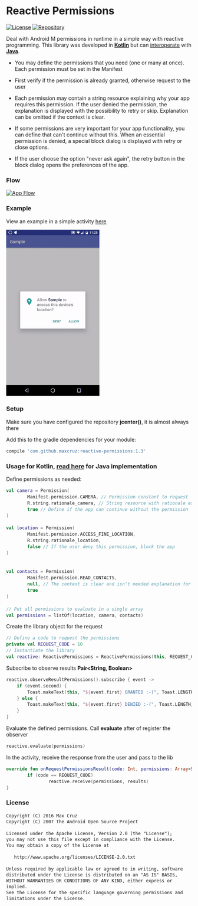 # Reactive Permissions

[![License](https://img.shields.io/badge/license-Apache2-blue.svg)](https://www.apache.org/licenses/LICENSE-2.0)
[![Repository](https://img.shields.io/badge/jcenter-1.0-brightgreen.svg)](https://bintray.com/maxcruz/maven/reactive-permissions)

Deal with Android M permissions in runtime in a simple way with reactive programming. This library was developed in [__Kotlin__](./README.md) but can [interoperate](https://kotlinlang.org/docs/reference/java-to-kotlin-interop.html) with [__Java__](./README-Java.md).

- You may define the permissions that you need (one or many at once). Each permission must be set in the Manifest

- First verify if the permission is already granted, otherwise request to the user

- Each permission may contain a string resource explaining why your app requires this permission. If the user denied the permission, the explanation is displayed with the possibility to retry or skip. Explanation can be omitted if the context is clear.

- If some permissions are very important for your app functionality, you can define that can't continue without this. When an essential permission is denied, a special block dialog is displayed with retry or close options.

- If the user choose the option "never ask again", the retry button in the block dialog opens the preferences of the app.

### Flow

[![App Flow](https://cdn.rawgit.com/MaxCruz/reactive_permissions/master/images/flow.svg)](./images/flow.svg)

### Example 

View an example in a simple activity [here](https://github.com/MaxCruz/reactive_permissions/tree/master/sample)

![](./images/show.gif)

### Setup

Make sure you have configured the repository __jcenter()__, it is almost always there

Add this to the gradle dependencies for your module:
```gradle
compile 'com.github.maxcruz:reactive-permissions:1.3'
```
### Usage for Kotlin, [read here](./README-Java.md) for Java implementation

Define permissions as needed:
```kotlin
val camera = Permission(
        Manifest.permission.CAMERA, // Permission constant to request
        R.string.rationale_camera, // String resource with rationale explanation
        true // Define if the app can continue without the permission
)

val location = Permission(
        Manifest.permission.ACCESS_FINE_LOCATION,
        R.string.rationale_location,
        false // If the user deny this permission, block the app
)


val contacts = Permission(
        Manifest.permission.READ_CONTACTS,
        null, // The context is clear and isn't needed explanation for this permission
        true
)

// Put all permissions to evaluate in a single array 
val permissions = listOf(location, camera, contacts)
```

Create the library object for the request
```kotlin
// Define a code to request the permissions
private val REQUEST_CODE = 10
// Instantiate the library
val reactive: ReactivePermissions = ReactivePermissions(this, REQUEST_CODE)
```

Subscribe to observe results __Pair&lt;String, Boolean&gt;__
```kotlin
reactive.observeResultPermissions().subscribe { event ->
    if (event.second) {
        Toast.makeText(this, "${event.first} GRANTED :-)", Toast.LENGTH_SHORT).show()
    } else {
        Toast.makeText(this, "${event.first} DENIED :-(", Toast.LENGTH_SHORT).show()
    }
}
```

Evaluate the defined permissions. Call __evaluate__ after of register the observer
```kotlin
reactive.evaluate(permissions)
```

In the activity, receive the response from the user and pass to the lib
```kotlin
override fun onRequestPermissionsResult(code: Int, permissions: Array<String>, results: IntArray) {
        if (code == REQUEST_CODE)
                reactive.receive(permissions, results)
}
```
### License
```
Copyright (C) 2016 Max Cruz
Copyright (C) 2007 The Android Open Source Project

Licensed under the Apache License, Version 2.0 (the "License");
you may not use this file except in compliance with the License.
You may obtain a copy of the License at

   http://www.apache.org/licenses/LICENSE-2.0.txt

Unless required by applicable law or agreed to in writing, software
distributed under the License is distributed on an "AS IS" BASIS,
WITHOUT WARRANTIES OR CONDITIONS OF ANY KIND, either express or implied.
See the License for the specific language governing permissions and
limitations under the License.
```
